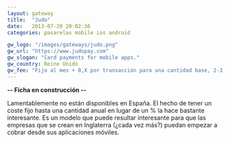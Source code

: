 ```yaml
---
layout: gateway
title:  "Judo"
date:   2013-07-20 20:02:36
categories: pasarelas mobile ios android

gw_logo: "/images/gateways/judo.png"
gw_url: "https://www.judopay.com"
gw_slogan: "Card payments for mobile apps."
gw_country: Reino Unido
gw_fee: "Fijo al mes + 0,X por transacción para una cantidad base, 2-3,5% a partir de una cantidad "
---
```


**-- Ficha en construcción --**

Lamentablemente no están disponibles en España. El hecho de tener un coste fijo hasta una cantidad anual en lugar de un % la hace bastante interesante. Es un modelo que puede resultar interesante para que las empresas que se crean en Inglaterra (¿cada vez más?) puedan empezar a cobrar desde sus aplicaciones móviles. 
